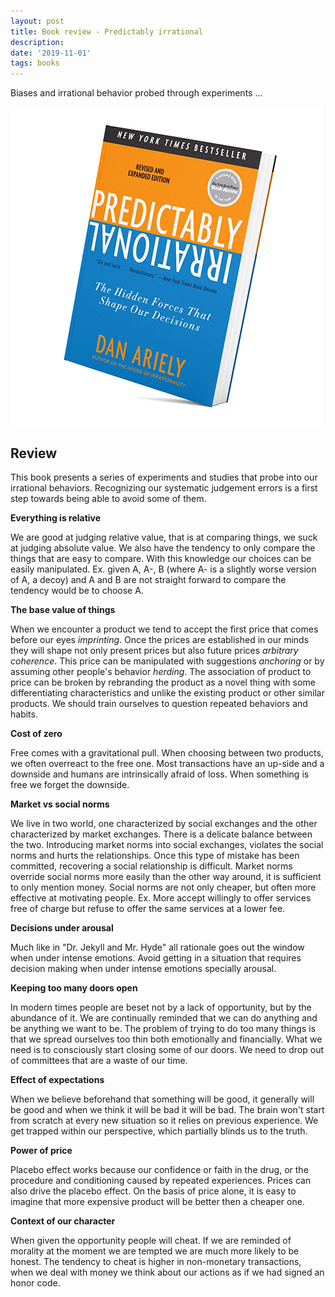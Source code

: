 ```yaml
---
layout: post
title: Book review - Predictably irrational
description: 
date: '2019-11-01'
tags: books
---
```


Biases and irrational behavior probed through experiments ... 

![placeholder](/public/book_irrational/cover.jpeg "cover")

## Review 


This book presents a series of experiments and studies that probe into our irrational behaviors. Recognizing our systematic judgement errors is a first step towards being able to avoid some of them.

**Everything is relative**

We are good at judging relative value, that is at comparing things, we suck at judging absolute value. We also have the tendency to only compare the things that are easy to compare. With this knowledge our choices can be easily manipulated. Ex. given A, A-, B (where A- is a slightly worse version of A, a decoy) and A and B are not straight forward to compare the tendency would be to choose A.

**The base value of things**

When we encounter a product we tend to accept the first price that comes before our eyes *imprinting*. Once the prices are established in our minds they will shape not only present prices but also future prices *arbitrary coherence*. This price can be manipulated with suggestions *anchoring* or by assuming other people's behavior *herding*. The association of product to price can be broken by rebranding the product as a novel thing with some differentiating characteristics and unlike the existing product or other similar products. We should train ourselves to question repeated behaviors and habits. 

**Cost of zero**

Free comes with a gravitational pull. When choosing between two products, we often overreact to the free one. Most transactions have an up-side and a downside and humans are intrinsically afraid of loss. When something is free we forget the downside.

**Market vs social norms**

We live in two world, one characterized by social exchanges and the other characterized by market exchanges. There is a delicate balance between the two. Introducing market norms into social exchanges, violates the social norms and hurts the relationships. Once this type of mistake has been committed, recovering a social relationship is difficult. Market norms override social norms more easily than the other way around, it is sufficient to only mention money. Social norms are not only cheaper, but often more effective at motivating people. Ex. More accept willingly to offer services free of charge but refuse to offer the same services at a lower fee.

**Decisions under arousal**

Much like in "Dr. Jekyll and Mr. Hyde" all rationale goes out the window when under intense emotions. Avoid getting in a situation that requires decision making when under intense emotions specially arousal.

**Keeping too many doors open**

In modern times people are beset not by a lack of opportunity, but by the abundance of it. We are continually reminded that we can do anything and be anything we want to be. The problem of trying to do too many things is that we spread ourselves too thin both emotionally and financially. What we need is to consciously start closing some of our doors. We need to drop out of committees that are a waste of our time.

**Effect of expectations**

When we believe beforehand that something will be good, it generally will be good and when we think it will be bad it will be bad. The brain won't start from scratch at every new situation so it relies on previous experience. We get trapped within our perspective, which partially blinds us to the truth.

**Power of price**

Placebo effect works because our confidence or faith in the drug, or the procedure and conditioning caused by repeated experiences. Prices can also drive the placebo effect. On the basis of price alone, it is easy to imagine that more expensive product will be better then a cheaper one.

**Context of our character**

When given the opportunity people will cheat. If we are reminded of morality at the moment we are tempted we are much more likely to be honest. The tendency to cheat is higher in non-monetary transactions, when we deal with money we think about our actions as if we had signed an honor code.